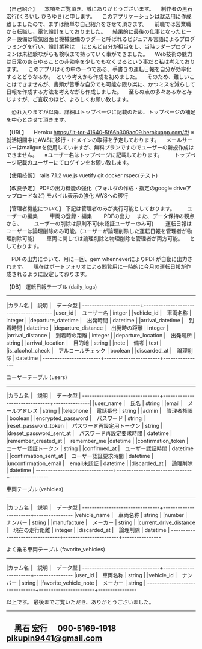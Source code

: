【自己紹介】
　本項をご覧頂き、誠にありがとうございます。
　制作者の黒石　宏行(くろいし ひろゆき)と申します。
　このアプリケーションは就活用に作成致しましたので、まずは簡単な自己紹介をさせて頂きます。
　前職では営業職から転職し、電気設計をしておりました。
　結果的に最後の仕事となったヒーター設備は電気図面と機械設備のラダーと呼ばれるビジュアル言語によるプログラミングを行い、設計業務は
　ほとんど自分が担当をし、当時ラダープログラミンは未経験ながらも検収まで持っていく事ができました。
　Web技術の魅力は日常のあらゆることの非効率を少しでもなくせるという事だと私は考えております。
　このアプリはその中の一つである、手書きの運転日報を自分が効率化するとどうなるか。　という考えから作成を初めました。
　そのため、難しいことはできませんが、書類が苦手な自分でも可能な限り楽に、かつミスを減らして日報を作成する方法を考えながら作成しました。
　至らぬ点の多々あるかと存じますが、ご査収のほど、よろしくお願い致します。

　恐れ入りますが以降、詳細はトップページに記載のため、トップページの補足を中心とさせて頂きます。

【URL】
　Heroku
  https://lit-tor-41640-5f66b309ac09.herokuapp.com/#/
  ※就活期間中にAWSに移行・ドメインの取得を予定しております。
  　メールサーバーはmailgunを使用していますが、無料プランですのでユーザーの新規作成はできません。
　※ユーザー名はトップページに記載しております。
　　トップページ記載のユーザーにてログインをお願い致します。

【使用技術】
 rails 7.1.2
 vue.js vuetify
 git
 docker
 rspec(テスト)

【改良予定】
 PDFの出力機能の強化（フォルダの作成・指定のgoogle driveアップロードなど)
 モバイル表示の強化
 AWSへの移行

【管理者機能について】
 下記は管理者のみが実行可能としております。
　　ユーザーの編集
　　車両の登録・編集
　　PDFの出力
　また、データ保持の観点から、
　　ユーザーの削除は原則不可(未認証ユーザーのみ可)
　　運転日報はユーザーは論理削除のみ可能。(ユーザーが論理削除した運転日報を管理者が物理削除可能)
　　車両に関しては論理削除と物理削除を管理者が両方可能。
　としております。

　PDFの出力について、月に一回、gem whenneverによりPDFが自動に出力されます。
　現在はポートフォリオによる閲覧用に一時的に今月の運転日報が作成されるように設定しております。

【DB】
運転日報テーブル (daily_logs)
_________________________________________________________________
|カラム名		|　説明			|　データ型	|
------------------------+----------------------------------------
|user_id		|　ユーザー名		| intger	|
|vehicle_id		|　車両名称		| integer	|
|departure_datetime	|　出発時間		| datetime	|
|arrival_datetime	|　到着時間		| datetime	|
|departure_distance	|　出発時の距離		| integer	|
|arrival_distance	|　到着時の距離		| integer	|
|departure_location	|　出発場所		| string	|
|arrival_location	|　目的地		| string	|
|note			|　備考			| text		|
|is_alcohol_check	|　アルコールチェック	| boolean	|
|discarded_at	|　論理削除		| datetime	|
------------------------+-----------------------+----------------

ユーザーテーブル (users)
________________________________________________________________________________
|カラム名			|　説明				|　データ型	|
--------------------------------+-------------------------------+---------------|
|user_name			|　氏名				| string	|
|email				|　メールアドレス		| string	|
|telephone			|　電話番号			| string	|
|admin				|　管理者権限			| boolean	|
|encrypted_password		|　パスワード			| string	|
|reset_password_token	|　パスワード再設定用トークン	| string	|
|dreset_password_sent_at	|　パスワード再設定要求時間	| datetime	|
|remember_created_at	|　remember_me		|datetime	|
|confirmation_token		|　ユーザー認証トークン		| string	|
|confirmed_at		|　ユーザー認証時間		| datetime	|
|confirmation_sent_at	|　ユーザー認証要求時間		| datetime	|
|unconfirmation_email	|　email未認証			| datetime	|
|discarded_at		|　論理削除			| datetime	|
--------------------------------+-------------------------------+----------------

車両テーブル (vehicles)
________________________________________________________________________
|カラム名			|　説明			|　データ型	|
--------------------------------+-----------------------+----------------
|vehicle_name		|　車両名称		| string	|
|number			|　ナンバー		| string	|
|manufacture			|　メーカー		| string	|
|current_drive_distance	|　現在の走行距離	| integer	|
|discarded_at		|　論理削除		| datetime	|
--------------------------------+-----------------------+----------------

よく乗る車両テーブル (favorite_vehicles)
________________________________________________________________________
|カラム名			|　説明			|　データ型	|
--------------------------------+-----------------------+----------------
|user_id			|　車両名称		| string	|
|vehicle_id			|　ナンバー		| string	|
|favorite_vehicle_note	|　メーカー		| string	|
--------------------------------+-----------------------+----------------

以上です。
最後までご覧いただき、ありがとうございました。

-------------------------------------------------
　黒石 宏行
　090-5169-1918
　pikupin9441@gmail.com
-------------------------------------------------
